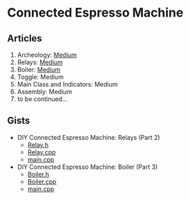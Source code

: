# Connected Espresso Machine

## Articles

1. Archeology: [Medium](https://loginov-rocks.medium.com/diy-connected-espresso-machine-archeology-part-1-3d8c374b0f32)
2. Relays: [Medium](https://loginov-rocks.medium.com/diy-connected-espresso-machine-relays-part-2-2a070d81ffd2)
3. Boiler: [Medium](https://loginov-rocks.medium.com/diy-connected-espresso-machine-boiler-part-3-db0dcd764f6)
4. Toggle: Medium
5. Main Class and Indicators: Medium
6. Assembly: Medium
7. to be continued...

## Gists

* DIY Connected Espresso Machine: Relays (Part 2)
    * [Relay.h](https://gist.github.com/loginov-rocks/4bfa4750ed7d8e2273f5402d58d906c6)
    * [Relay.cpp](https://gist.github.com/loginov-rocks/0e8f73218224bcbe169dc9a4ae883bb1)
    * [main.cpp](https://gist.github.com/loginov-rocks/4ea1348e0f6a6a279ee8fb320b93696c)
* DIY Connected Espresso Machine: Boiler (Part 3)
    * [Boiler.h](https://gist.github.com/loginov-rocks/bf00abfa41bdae9f0755f1e1da09a3b7)
    * [Boiler.cpp](https://gist.github.com/loginov-rocks/97928385cdc14b2b8685e260fd0301ec)
    * [main.cpp](https://gist.github.com/loginov-rocks/a6ee1173ae0b32c9ba575e358a4aa1e1)
